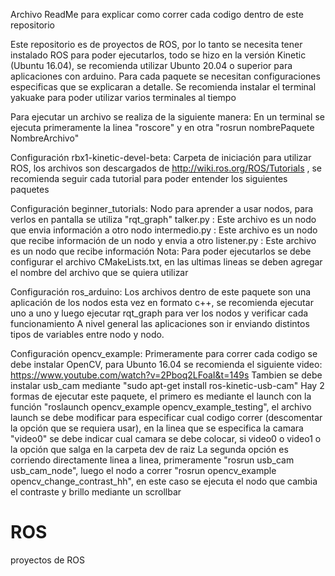 Archivo ReadMe para explicar como correr cada codigo dentro de este repositorio

Este repositorio es de proyectos de ROS, por lo tanto se necesita tener instalado ROS para poder ejecutarlos, todo se hizo en la versión
Kinetic (Ubuntu 16.04), se recomienda utilizar Ubunto 20.04 o superior para aplicaciones con arduino. Para cada paquete se necesitan configuraciones especificas que se explicaran a detalle. 
Se recomienda instalar el terminal yakuake para poder utilizar varios terminales al tiempo

Para ejecutar un archivo se realiza de la siguiente manera:
En un terminal se ejecuta primeramente la linea "roscore" y en otra "rosrun nombrePaquete NombreArchivo"

Configuración rbx1-kinetic-devel-beta:
Carpeta de iniciación para utilizar ROS, los archivos son descargados de http://wiki.ros.org/ROS/Tutorials , se recomienda seguir cada tutorial para poder entender los siguientes paquetes

Configuración beginner_tutorials:
Nodo para aprender a usar nodos, para verlos en pantalla se utiliza "rqt_graph"
talker.py : Este archivo es un nodo que envia información a otro nodo
intermedio.py : Este archivo es un nodo que recibe información de un nodo y envia a otro 
listener.py : Este archivo es un nodo que recibe información 
Nota: Para poder ejecutarlos se debe configurar el archivo CMakeLists.txt, en las ultimas lineas se deben agregar el nombre del archivo
que se quiera utilizar

Configuración ros_arduino:
Los archivos dentro de este paquete son una aplicación de los nodos esta vez en formato c++, se recomienda ejecutar uno a uno y luego ejecutar rqt_graph para ver los nodos y verificar cada funcionamiento
A nivel general las aplicaciones son ir enviando distintos tipos de variables entre nodo y nodo.

Configuración opencv_example:
Primeramente para correr cada codigo se debe instalar OpenCV, para Ubunto 16.04 se recomienda el siguiente video:
https://www.youtube.com/watch?v=2Pboq2LFoaI&t=149s
Tambien se debe instalar usb_cam mediante "sudo apt-get install ros-kinetic-usb-cam"
Hay 2 formas de ejecutar este paquete, el primero es mediante el launch con la función "roslaunch opencv_example opencv_example_testing",
el archivo launch se debe modificar para especificar cual codigo correr (descomentar la opción que se requiera usar), en la linea que se especifica la camara "video0" se debe indicar cual camara se debe colocar, si video0 o video1 o la opción que salga en la carpeta dev de raiz 
La segunda opción es corriendo directamente linea a linea, primeramente "rosrun usb_cam usb_cam_node", luego el nodo a correr 
"rosrun opencv_example opencv_change_contrast_hh", en este caso se ejecuta el nodo que cambia el contraste y brillo mediante un scrollbar

# ROS
proyectos de ROS
